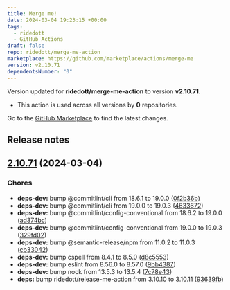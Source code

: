 ```yaml
---
title: Merge me!
date: 2024-03-04 19:23:15 +00:00
tags:
  - ridedott
  - GitHub Actions
draft: false
repo: ridedott/merge-me-action
marketplace: https://github.com/marketplace/actions/merge-me
version: v2.10.71
dependentsNumber: "0"
---
```



Version updated for **ridedott/merge-me-action** to version **v2.10.71**.
- This action is used across all versions by **0** repositories.

Go to the [GitHub Marketplace](https://github.com/marketplace/actions/merge-me) to find the latest changes.

## Release notes

## [2.10.71](https://github.com/ridedott/merge-me-action/compare/v2.10.70...v2.10.71) (2024-03-04)


### Chores

* **deps-dev:** bump @commitlint/cli from 18.6.1 to 19.0.0 ([0f2b36b](https://github.com/ridedott/merge-me-action/commit/0f2b36b477a34d23a0bce40c3e76ab3f4a3c3643))
* **deps-dev:** bump @commitlint/cli from 19.0.0 to 19.0.3 ([4633672](https://github.com/ridedott/merge-me-action/commit/4633672c3f2ad5334da778ee23a39ef81b13a22c))
* **deps-dev:** bump @commitlint/config-conventional from 18.6.2 to 19.0.0 ([ad374bc](https://github.com/ridedott/merge-me-action/commit/ad374bc837c16c784787bbcf65c6c80906f32178))
* **deps-dev:** bump @commitlint/config-conventional from 19.0.0 to 19.0.3 ([329fd02](https://github.com/ridedott/merge-me-action/commit/329fd024023ab375750fd9c72f26d3dfff9dc94b))
* **deps-dev:** bump @semantic-release/npm from 11.0.2 to 11.0.3 ([cb33042](https://github.com/ridedott/merge-me-action/commit/cb3304278445319e570f4637724c6c048219c1d2))
* **deps-dev:** bump cspell from 8.4.1 to 8.5.0 ([d8c5553](https://github.com/ridedott/merge-me-action/commit/d8c5553eca10c858f93003d4c29e124ce3e81089))
* **deps-dev:** bump eslint from 8.56.0 to 8.57.0 ([9bb4387](https://github.com/ridedott/merge-me-action/commit/9bb4387fc81769176d798bbf9e0049914b4f0efe))
* **deps-dev:** bump nock from 13.5.3 to 13.5.4 ([7c78e43](https://github.com/ridedott/merge-me-action/commit/7c78e437ef489e2633c84e336c58b8b398bf833d))
* **deps:** bump ridedott/release-me-action from 3.10.10 to 3.10.11 ([93639fb](https://github.com/ridedott/merge-me-action/commit/93639fb580b25345506d848e2ac09314df4055bb))




